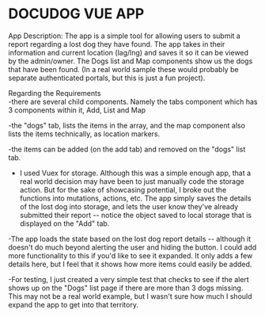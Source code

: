 # DOCUDOG VUE APP

App Description: The app is a simple tool for allowing users to submit a report regarding a lost dog they have found.  The app takes in their information and current location (lag/lng) and saves it so it can be viewed by the admin/owner.  The Dogs list and Map components show us the dogs that have been found.  (In a real world sample these would probably be separate authenticated portals, but this is just a fun project).
<br/>

Regarding the Requirements
<br/>
-there are several child components.  Namely the tabs component which has 3 components within it, Add, List and Map

-the "dogs" tab, lists the items in the array, and the map component also lists the items technically, as location markers.

-the items can be added (on the add tab) and removed on the "dogs" list tab.

- I used Vuex for storage.  Although this was a simple enough app, that a real world decision may have been to just manually code the storage action.  But for the sake of showcasing potential, I broke out the functions into mutations, actions, etc.   The app simply saves the details of the lost dog into storage, and lets the user know they've already submitted their report -- notice the object saved to local storage that is displayed on the "Add" tab.

-The app loads the state based on the lost dog report details -- although it doesn't do much beyond alerting the user and hiding the button.  I could add more functionality to this if you'd like to see it expanded.  It only adds a few details here, but I feel that it shows how more items could easily be added.

-For testing, I just created a very simple test that checks to see if the alert shows up on the "Dogs" list page if there are more than 3 dogs missing.  This may not be a real world example, but I wasn't sure how much I should expand the app to get into that territory. 


